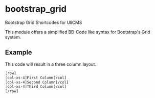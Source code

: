 # bootstrap_grid
Bootstrap Grid Shortcodes for UliCMS

This module offers a simplified BB-Code like syntax for Bootstrap's Grid system.

## Example
This code will result in a three column layout.

```html
[row]
[col-xs-4]First Column[/col]
[col-xs-4]Second Column[/col]
[col-xs-4]Third Column[/col]
[/row]
```